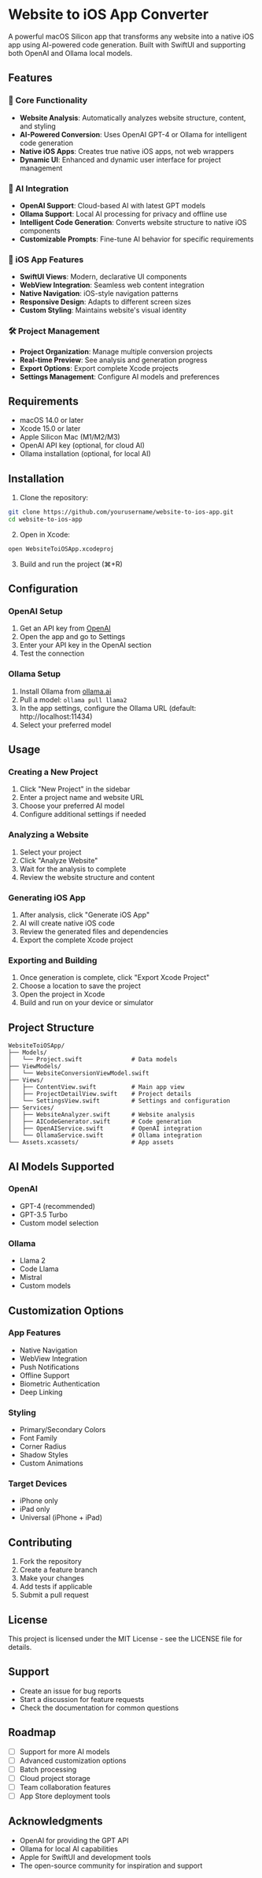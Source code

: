 # Website to iOS App Converter

A powerful macOS Silicon app that transforms any website into a native iOS app using AI-powered code generation. Built with SwiftUI and supporting both OpenAI and Ollama local models.

## Features

### 🚀 Core Functionality
- **Website Analysis**: Automatically analyzes website structure, content, and styling
- **AI-Powered Conversion**: Uses OpenAI GPT-4 or Ollama for intelligent code generation
- **Native iOS Apps**: Creates true native iOS apps, not web wrappers
- **Dynamic UI**: Enhanced and dynamic user interface for project management

### 🤖 AI Integration
- **OpenAI Support**: Cloud-based AI with latest GPT models
- **Ollama Support**: Local AI processing for privacy and offline use
- **Intelligent Code Generation**: Converts website structure to native iOS components
- **Customizable Prompts**: Fine-tune AI behavior for specific requirements

### 📱 iOS App Features
- **SwiftUI Views**: Modern, declarative UI components
- **WebView Integration**: Seamless web content integration
- **Native Navigation**: iOS-style navigation patterns
- **Responsive Design**: Adapts to different screen sizes
- **Custom Styling**: Maintains website's visual identity

### 🛠️ Project Management
- **Project Organization**: Manage multiple conversion projects
- **Real-time Preview**: See analysis and generation progress
- **Export Options**: Export complete Xcode projects
- **Settings Management**: Configure AI models and preferences

## Requirements

- macOS 14.0 or later
- Xcode 15.0 or later
- Apple Silicon Mac (M1/M2/M3)
- OpenAI API key (optional, for cloud AI)
- Ollama installation (optional, for local AI)

## Installation

1. Clone the repository:
```bash
git clone https://github.com/yourusername/website-to-ios-app.git
cd website-to-ios-app
```

2. Open in Xcode:
```bash
open WebsiteToiOSApp.xcodeproj
```

3. Build and run the project (⌘+R)

## Configuration

### OpenAI Setup
1. Get an API key from [OpenAI](https://platform.openai.com/api-keys)
2. Open the app and go to Settings
3. Enter your API key in the OpenAI section
4. Test the connection

### Ollama Setup
1. Install Ollama from [ollama.ai](https://ollama.ai)
2. Pull a model: `ollama pull llama2`
3. In the app settings, configure the Ollama URL (default: http://localhost:11434)
4. Select your preferred model

## Usage

### Creating a New Project
1. Click "New Project" in the sidebar
2. Enter a project name and website URL
3. Choose your preferred AI model
4. Configure additional settings if needed

### Analyzing a Website
1. Select your project
2. Click "Analyze Website"
3. Wait for the analysis to complete
4. Review the website structure and content

### Generating iOS App
1. After analysis, click "Generate iOS App"
2. AI will create native iOS code
3. Review the generated files and dependencies
4. Export the complete Xcode project

### Exporting and Building
1. Once generation is complete, click "Export Xcode Project"
2. Choose a location to save the project
3. Open the project in Xcode
4. Build and run on your device or simulator

## Project Structure

```
WebsiteToiOSApp/
├── Models/
│   └── Project.swift              # Data models
├── ViewModels/
│   └── WebsiteConversionViewModel.swift
├── Views/
│   ├── ContentView.swift          # Main app view
│   ├── ProjectDetailView.swift    # Project details
│   └── SettingsView.swift         # Settings and configuration
├── Services/
│   ├── WebsiteAnalyzer.swift      # Website analysis
│   ├── AICodeGenerator.swift      # Code generation
│   ├── OpenAIService.swift        # OpenAI integration
│   └── OllamaService.swift        # Ollama integration
└── Assets.xcassets/               # App assets
```

## AI Models Supported

### OpenAI
- GPT-4 (recommended)
- GPT-3.5 Turbo
- Custom model selection

### Ollama
- Llama 2
- Code Llama
- Mistral
- Custom models

## Customization Options

### App Features
- Native Navigation
- WebView Integration
- Push Notifications
- Offline Support
- Biometric Authentication
- Deep Linking

### Styling
- Primary/Secondary Colors
- Font Family
- Corner Radius
- Shadow Styles
- Custom Animations

### Target Devices
- iPhone only
- iPad only
- Universal (iPhone + iPad)

## Contributing

1. Fork the repository
2. Create a feature branch
3. Make your changes
4. Add tests if applicable
5. Submit a pull request

## License

This project is licensed under the MIT License - see the LICENSE file for details.

## Support

- Create an issue for bug reports
- Start a discussion for feature requests
- Check the documentation for common questions

## Roadmap

- [ ] Support for more AI models
- [ ] Advanced customization options
- [ ] Batch processing
- [ ] Cloud project storage
- [ ] Team collaboration features
- [ ] App Store deployment tools

## Acknowledgments

- OpenAI for providing the GPT API
- Ollama for local AI capabilities
- Apple for SwiftUI and development tools
- The open-source community for inspiration and support
